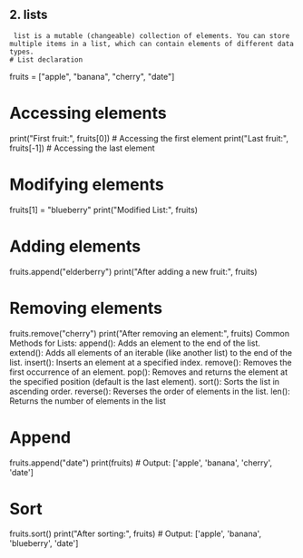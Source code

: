   ## 2. lists
     list is a mutable (changeable) collection of elements. You can store multiple items in a list, which can contain elements of different data types.
    # List declaration
fruits = ["apple", "banana", "cherry", "date"]

# Accessing elements
print("First fruit:", fruits[0])   # Accessing the first element
print("Last fruit:", fruits[-1])   # Accessing the last element

# Modifying elements
fruits[1] = "blueberry"
print("Modified List:", fruits)

# Adding elements
fruits.append("elderberry")
print("After adding a new fruit:", fruits)

# Removing elements
fruits.remove("cherry")
print("After removing an element:", fruits)
Common Methods for Lists:
append(): Adds an element to the end of the list.
extend(): Adds all elements of an iterable (like another list) to the end of the list.
insert(): Inserts an element at a specified index.
remove(): Removes the first occurrence of an element.
pop(): Removes and returns the element at the specified position (default is the last element).
sort(): Sorts the list in ascending order.
reverse(): Reverses the order of elements in the list.
  len(): Returns the number of elements in the list
  # Append
fruits.append("date")
print(fruits)  # Output: ['apple', 'banana', 'cherry', 'date']

# Sort
fruits.sort()
print("After sorting:", fruits)  # Output: ['apple', 'banana', 'blueberry', 'date']

